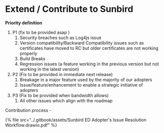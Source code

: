 # Extend / Contribute to Sunbird

**Priority definition**

1. P1 (fix to be provided asap )&#x20;
   1. Security breaches such as Log4js issue&#x20;
   2. Version compatibility/Backward Compatibility issues such as certificates have moved to RC but older certificates are not working properly&#x20;
   3. Build Breaks
   4. Regression issues (a feature working in the previous version but not working in the latest version)
2. P2 (Fix to be provided in immediate next release)&#x20;
   1. Breakage in a major feature used by the majority of our adopters&#x20;
   2. Issue/feature/enhancement to enable a strategic initiative of adopters
3. P3 (Fix to be provided when bandwidth allows)
   1. All other issues which align with the roadmap



Contribution process -&#x20;

{% file src="../.gitbook/assets/Sunbird ED Adopter's Issue Resolution Workflow.drawio.pdf" %}

